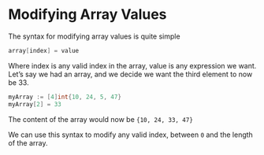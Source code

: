 # Modifying Array Values

The syntax for modifying array values is quite simple

```go
array[index] = value
```

Where index is any valid index in the array, value is any expression we want. Let’s say we had an array, and we decide we want the third element to now be 33.

```go
myArray := [4]int{10, 24, 5, 47}
myArray[2] = 33
```

The content of the array would now be `{10, 24, 33, 47}`

We can use this syntax to modify any valid index, between `0` and the length of the array.

